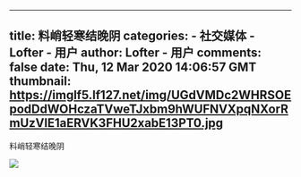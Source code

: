 
---
title: 料峭轻寒结晚阴
categories: 
    - 社交媒体
    - Lofter - 用户
author: Lofter - 用户
comments: false
date: Thu, 12 Mar 2020 14:06:57 GMT
thumbnail: https://imglf5.lf127.net/img/UGdVMDc2WHRSOEpodDdWOHczaTVweTJxbm9hWUFNVXpqNXorRmUzVlE1aERVK3FHU2xabE13PT0.jpg
---

<div>   
<p>料峭轻寒结晚阴</p><p><img src="https://imglf5.lf127.net/img/UGdVMDc2WHRSOEpodDdWOHczaTVweTJxbm9hWUFNVXpqNXorRmUzVlE1aERVK3FHU2xabE13PT0.jpg" referrerpolicy="no-referrer"></p>  
</div>
            
